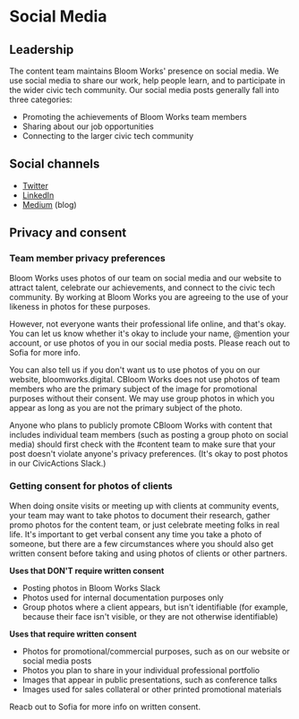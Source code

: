 # Social Media

## <a id="leadership">Leadership</a>

The content team maintains Bloom Works' presence on social media. We use social media to share our work, help people learn, and to participate in the wider civic tech community. Our social media posts generally fall into three categories:

- Promoting the achievements of Bloom Works team members
- Sharing about our job opportunities
- Connecting to the larger civic tech community

## Social channels

- [Twitter](https://twitter.com/wearebloomworks)
- [LinkedIn](https://www.linkedin.com/company/govbloom/)
- [Medium](https://medium.com/pollinator) (blog)

## Privacy and consent

### Team member privacy preferences

Bloom Works uses photos of our team on social media and our website to attract talent, celebrate our achievements, and connect to the civic tech community. By working at Bloom Works you are agreeing to the use of your likeness in photos for these purposes.

However, not everyone wants their professional life online, and that's okay. You can let us know whether it's okay to include your name, @mention your account, or use photos of you in our social media posts. Please reach out to Sofia for more info. 

You can also tell us if you don't want us to use photos of you on our website, bloomworks.digital. CBloom Works does not use photos of team members who are the primary subject of the image for promotional purposes without their consent. We may use group photos in which you appear as long as you are not the primary subject of the photo.

Anyone who plans to publicly promote CBloom Works with content that includes individual team members (such as posting a group photo on social media) should first check with the #content team to make sure that your post doesn't violate anyone's privacy preferences. (It's okay to post photos in our CivicActions Slack.)

### Getting consent for photos of clients

When doing onsite visits or meeting up with clients at community events, your team may want to take photos to document their research, gather promo photos for the content team, or just celebrate meeting folks in real life. It's important to get verbal consent any time you take a photo of someone, but there are a few circumstances where you should also get written consent before taking and using photos of clients or other partners.

**Uses that DON'T require written consent**

- Posting photos in Bloom Works Slack
- Photos used for internal documentation purposes only
- Group photos where a client appears, but isn't identifiable (for example, because their face isn't visible, or they are not otherwise identifiable)

**Uses that require written consent**

- Photos for promotional/commercial purposes, such as on our website or social media posts
- Photos you plan to share in your individual professional portfolio
- Images that appear in public presentations, such as conference talks
- Images used for sales collateral or other printed promotional materials

Reacb out to Sofia for more info on written consent. 
